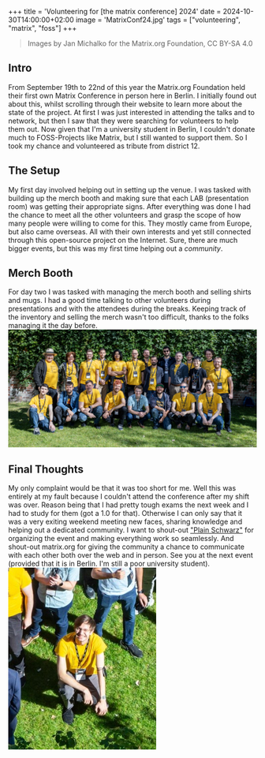+++
title = 'Volunteering for [the matrix conference] 2024'
date = 2024-10-30T14:00:00+02:00
image = 'MatrixConf24.jpg'
tags = ["volunteering", "matrix", "foss"]
+++
> Images by Jan Michalko for the Matrix.org Foundation, CC BY-SA 4.0
## Intro
From September 19th to 22nd of this year the Matrix.org Foundation held their first own Matrix Conference in person here in Berlin. I initially found out about this, whilst scrolling through their website to learn more about the state of the project. At first I was just interested in attending the talks and to network, but then I saw that they were searching for volunteers to help them out. Now given that I'm a university student in Berlin, I couldn't donate much to FOSS-Projects like Matrix, but I still wanted to support them. So I took my chance and volunteered as tribute from district 12.
## The Setup
My first day involved helping out in setting up the venue. I was tasked with building up the merch booth and making sure that each LAB (presentation room) was getting their appropriate signs. After everything was done I had the chance to meet all the other volunteers and grasp the scope of how many people were willing to come for this. They mostly came from Europe, but also came overseas. All with their own interests and yet still connected through this open-source project on the Internet. Sure, there are much bigger events, but this was my first time helping out a *community*.
## Merch Booth
For day two I was tasked with managing the merch booth and selling shirts and mugs. I had a good time talking to other volunteers during presentations and with the attendees during the breaks. Keeping track of the inventory and selling the merch wasn't too difficult, thanks to the folks managing it the day before.
![Volunteer Team](ConfTeam.jpg)
## Final Thoughts
My only complaint would be that it was too short for me. Well this was entirely at my fault because I couldn't attend the conference after my shift was over. Reason being that I had pretty tough exams the next week and I had to study for them (got a 1.0 for that). Otherwise I can only say that it was a very exiting weekend meeting new faces, sharing knowledge and helping out a dedicated community. I want to shout-out ["Plain Schwarz"](https://www.plainschwarz.com/) for organizing the event and making everything work so seamlessly. And shout-out matrix.org for giving the community a chance to communicate with each other both over the web and in person. See you at the next event (provided that it is in Berlin. I'm still a poor university student).  
![Me](Me3.jpg)
